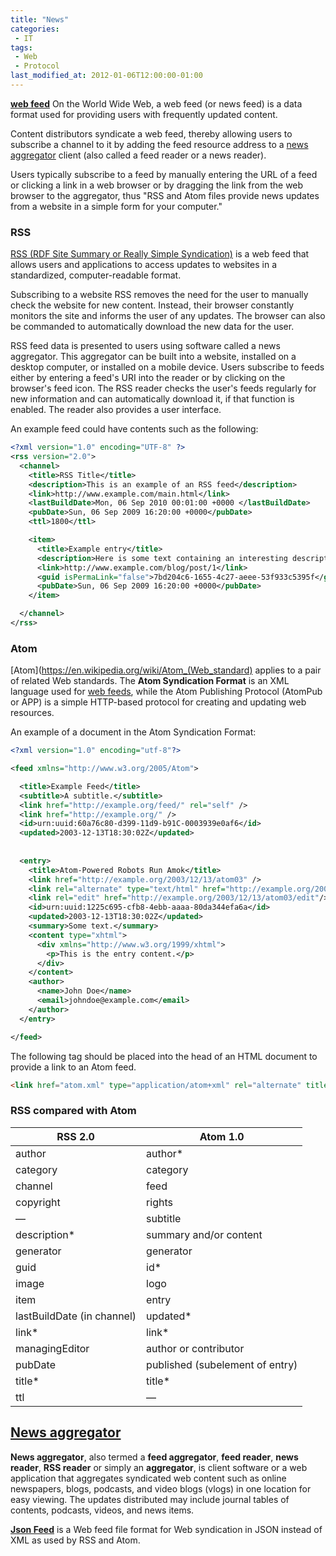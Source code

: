 ```yaml
---
title: "News"
categories:
 - IT
tags:
 - Web
 - Protocol
last_modified_at: 2012-01-06T12:00:00-01:00
---
```


**[web feed](https://en.wikipedia.org/wiki/Web_feed)** On the World Wide Web, a web feed (or news feed) is a data format used for providing users with frequently updated content.

Content distributors syndicate a web feed, thereby allowing users to subscribe a channel to it by adding the feed resource address to a [news aggregator](https://en.wikipedia.org/wiki/News_aggregator) client (also called a feed reader or a news reader).

Users typically subscribe to a feed by manually entering the URL of a feed or clicking a link in a web browser or by dragging the link from the web browser to the aggregator, thus "RSS and Atom files provide news updates from a website in a simple form for your computer."

### RSS

[RSS (RDF Site Summary or Really Simple Syndication)](https://en.wikipedia.org/wiki/RSS) is a web feed that allows users and applications to access updates to websites in a standardized, computer-readable format.

Subscribing to a website RSS removes the need for the user to manually check the website for new content. Instead, their browser constantly monitors the site and informs the user of any updates. The browser can also be commanded to automatically download the new data for the user. 

RSS feed data is presented to users using software called a news aggregator. This aggregator can be built into a website, installed on a desktop computer, or installed on a mobile device. Users subscribe to feeds either by entering a feed's URI into the reader or by clicking on the browser's feed icon. The RSS reader checks the user's feeds regularly for new information and can automatically download it, if that function is enabled. The reader also provides a user interface.

An example feed could have contents such as the following:

```xml
<?xml version="1.0" encoding="UTF-8" ?>
<rss version="2.0">
  <channel>
    <title>RSS Title</title>
    <description>This is an example of an RSS feed</description>
    <link>http://www.example.com/main.html</link>
    <lastBuildDate>Mon, 06 Sep 2010 00:01:00 +0000 </lastBuildDate>
    <pubDate>Sun, 06 Sep 2009 16:20:00 +0000</pubDate>
    <ttl>1800</ttl>

    <item>
      <title>Example entry</title>
      <description>Here is some text containing an interesting description.</description>
      <link>http://www.example.com/blog/post/1</link>
      <guid isPermaLink="false">7bd204c6-1655-4c27-aeee-53f933c5395f</guid>
      <pubDate>Sun, 06 Sep 2009 16:20:00 +0000</pubDate>
    </item>

  </channel>
</rss>
```

### Atom

[Atom](https://en.wikipedia.org/wiki/Atom_(Web_standard) applies to a pair of related Web standards. The **Atom Syndication Format** is an XML language used for [web feeds](https://en.wikipedia.org/wiki/Web_feed), while the Atom Publishing Protocol (AtomPub or APP) is a simple HTTP-based protocol for creating and updating web resources.

An example of a document in the Atom Syndication Format: 

```xml
<?xml version="1.0" encoding="utf-8"?>

<feed xmlns="http://www.w3.org/2005/Atom">

  <title>Example Feed</title>
  <subtitle>A subtitle.</subtitle>
  <link href="http://example.org/feed/" rel="self" />
  <link href="http://example.org/" />
  <id>urn:uuid:60a76c80-d399-11d9-b91C-0003939e0af6</id>
  <updated>2003-12-13T18:30:02Z</updated>
  
  
  <entry>
    <title>Atom-Powered Robots Run Amok</title>
    <link href="http://example.org/2003/12/13/atom03" />
    <link rel="alternate" type="text/html" href="http://example.org/2003/12/13/atom03.html"/>
    <link rel="edit" href="http://example.org/2003/12/13/atom03/edit"/>
    <id>urn:uuid:1225c695-cfb8-4ebb-aaaa-80da344efa6a</id>
    <updated>2003-12-13T18:30:02Z</updated>
    <summary>Some text.</summary>
    <content type="xhtml">
      <div xmlns="http://www.w3.org/1999/xhtml">
        <p>This is the entry content.</p>
      </div>
    </content>
    <author>
      <name>John Doe</name>
      <email>johndoe@example.com</email>
    </author>
  </entry>

</feed>
```

The following tag should be placed into the head of an HTML document to provide a link to an Atom feed. 

```html
<link href="atom.xml" type="application/atom+xml" rel="alternate" title="Sitewide Atom feed" />
```

### RSS compared with Atom

| RSS 2.0 | Atom 1.0 |
| ------- | -------- |
| author | author* |
| category | category |
| channel | feed |
| copyright | rights |
| — | subtitle |
| description* | summary and/or content |
| generator | generator |
| guid | id* |
| image | logo |
| item | entry |
| lastBuildDate (in channel) | updated* |
| link* | link* |
| managingEditor | author or contributor |
| pubDate | published (subelement of entry) |
| title* | title* |
| ttl | — |

## [News aggregator](https://en.wikipedia.org/wiki/News_aggregator)

**News aggregator**, also termed a **feed aggregator**, **feed reader**, **news reader**, **RSS reader** or simply an **aggregator**, is client software or a web application that aggregates syndicated web content such as online newspapers, blogs, podcasts, and video blogs (vlogs) in one location for easy viewing. The updates distributed may include journal tables of contents, podcasts, videos, and news items.

**[Json Feed](https://en.wikipedia.org/wiki/JSON_Feed)** is a Web feed file format for Web syndication in JSON instead of XML as used by RSS and Atom.
